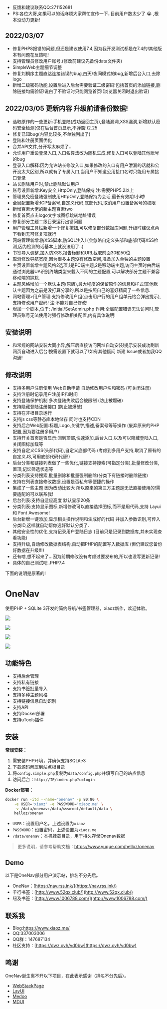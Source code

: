 * 反馈和建议联系QQ:271152681
* PS:各位大哥,如果可以的话麻烦大家帮忙宣传一下..目前用户数太少了 :sob: ,根本没动力更新!

## 2022/03/07
* 修复PHP8报错的问题,但还是建议使用7.4,因为我开发测试都是在7.4的!其他版本有问题在反馈吧!
* 支持管理员修改用户账号.(修改前建议先备份data文件夹)
* SimpleWeb主题细节调整
* 修复刘桐序主题直达连接错误的bug,白天/夜间模式的bug,新增后台入口,去除logo
* 新增二级密码功能,设置后进入后台需要验证二级密码!包括首页的添加链接,删除链接均需验证!说白了不验证时只能阅览首页!(浏览器关闭时退出验证)

##  2022/03/05 更新内容 升级前请备份数据! 
* 选取原作的一些更新:手机登陆(成功返回主页),登陆漏洞,XSS漏洞,新增默认密码安全检测(仅在后台首页显示,不弹窗!)2.25
* 修复已知bug(内容比较多,不单独列出了)
* 登陆和注册页面优化
* 合并API文件,分开写太麻烦了..
* 允许用户重设登录入口,入口名算法改为随机生成,修复入口可以登陆其他账号的bug
* 登录入口解释:因为允许站长修改入口,如果修改的入口有用户泄漏的话就和公开没太大区别,所以就有了专属入口,当用户不知道公用接口名时只能用专属接口登录
* 站长删除用户时,禁止删除默认用户
* 账号设置新增:Key安全,HttpOnly,登陆保持 注:需要PHP5.2以上
* 管理员免密登陆强制使用HttpOnly,登陆保持为会话,最长有效期1小时!
* 全局配置新增:ICP备案号,自定义代码,底部代码,取消用户设置备案号的权限
* 新增百素大佬的新主题百素two
* 修复首页点击logo文字或图标跳转地址错误
* 修复部分主题二级目录运行出错问题
* 用户管理工具栏新增一个修复按钮,可以修复部分数据库问题,升级时建议点两下看到无可修复项就行
* 网站管理新增:防XSS脚本,防SQL注入! (会忽略自定义头部和底部代码XSS检测,因为检测的话基本上就没法用了..)
* 书签导入调整,加入防XSS,报告标题和URL截取前面30和50位
* 取消修改导航宽度,因为很多主题没有修改空间,准备加入单独的主题设置
* 主页设置新增主题风格2选项,1是PC端主题,2是移动端主题,访问主页时由后端通过浏览器UA识别终端类型来载入不同的主题配置,可以解决部分主题不兼容移动端的尴尬.
* 主题风格增加一个默认主题(原版),最大程度的保留原作的信息和样式!其他默认主题因为之前是没打算分享的,所以是按照自己的喜好精简了一些信息.
* 网站管理>用户管理:支持修改用户组(点击用户行的用户组单元格会弹出提示),支持修改用户密码! 注:不能对自己修改!
* 增加一个脚本,位于: /initial/SetAdmin.php 作用:全局配置错误无法访问时,管理员账号无法使用时强行修改相关配置,内有具体说明!


## 安装说明
* 和常规的网站安装大同小异,解压后直接访问网址自动安装!提示安装成功刷新网页自动进入后台!按需设置下就可以了!如有其他疑问 新建 Issue或者加我QQ沟通!

## 修改说明
* 支持多用户注册使用 Web自助申请 自助修改用户名和密码 (可关闭注册)
* 支持注册时记录用户注册IP和时间
* 支持登陆保护机制 多次登陆失败后会被限制 (防止被爆破)
* 支持隐藏登陆注册接口 (防止被爆破)
* 支持在非根目录运行
* 支持js css等静态库本地储存 同时也支持CDN
* 支持后台Web配置:标题,Logo,关键字,描述,备案号等等操作 (废弃原来的PHP配置,因为要注册多用户)
* 支持开关首页是否显示:回到顶部,快速添加,后台入口,以及可以隐藏登陆入口,关闭图标加载等
* 支持自定义CSS(头部代码),自定义底部代码 (考虑到多用户支持,取消了原有的自定义JS,可用底部代码代替!)
* 后台分类和链接列表做了一些优化,链接支持搜索(可指定分类),批量修改分类,置顶,记忆筛选状态等
* 分类列表支持搜索,批量删除和批量强制删除(分类下有链接时删除链接)
* 支持在列表直接修改数据,设置是否私有等便捷的操作
* 集成了一些主题 因为改动比较大 所以原来的第三方主题是无法直接使用的!需要适配的可以联系我! 
* 后台列表:支持自适应高度 默认显示20条 
* 分类列表:支持显示图标,新增修改可以直接选择图标,而不是用代码,支持 Layui 和 Font Awesome! 
* 后台新增一键添加,显示相关操作说明和生成好的代码 并加入参数识别,可传入分类ID,这样就自动帮你选好默认分类了.
* 其他安全性的优化,支持记录用户登陆日志 (目前只是记录到数据库,并未实现查看功能)
* 支持升级,自动修改数据表结构,自动把PHP的配置写入数据库 (但仍建议您备份好数据在升级!!!)
* 还有啥,想不起来了...因为前期修改没有考虑过要发布的,所以也没写更新记录! 
* 具体的自己测试吧..PHP7.4

下面的说明是原著的!
# OneNav  
使用PHP + SQLite 3开发的简约导航/书签管理器，xiaoz新作，欢迎体验。

![](https://i.bmp.ovh/imgs/2020/12/40f222b7da7a89c9.png)

![](https://img-blog.csdnimg.cn/img_convert/bd10e31f4e069fe222ca5f647586baf2.png)

![](https://img-blog.csdnimg.cn/img_convert/fbfa42b1bc9a4ff500f1746b8f84574d.png)

![](https://img-blog.csdnimg.cn/img_convert/ed3780e8d6e5cca40bcb88d502279817.png)

## 功能特色

* 支持后台管理
* 支持私有链接
* 支持书签批量导入
* 支持多种主题风格
* 支持链接信息自动识别
* 支持API
* 支持Docker部署
* 支持uTools插件

## 安装

**常规安装：**

1. 需安装PHP环境，并确保支持SQLite3
2. 下载源码解压到站点根目录
3. 将`config.simple.php`复制为`data/config.php`并填写自己的站点信息
5. 访问后台：`http://IP/index.php?c=login`

**Docker部署：**

```bash
docker run -itd --name="onenav" -p 80:80 \
    -e USER='xiaoz' -e PASSWORD='xiaoz.me' \
    -v /data/onenav:/data/wwwroot/default/data \
    helloz/onenav
```

* `USER`：设置用户名，上述设置为`xiaoz`
* `PASSWORD`：设置密码，上述设置为`xiaoz.me`
* `/data/onenav`：本机挂载目录，用于持久存储Onenav数据

> 更多说明，请参考帮助文档：https://www.yuque.com/helloz/onenav

## Demo

以下是OneNav部分用户演示站，排名不分先后。

* OneNav：[https://nav.rss.ink/](https://nav.rss.ink/)
* 千行书签：[http://www.52qx.club/](http://www.52qx.club/)
* 纽及书签：[http://www.1006788.com/](http://www.1006788.com/)

## 联系我

* Blog:https://www.xiaoz.me/
* QQ:337003006
* QQ群：147687134
* 社区支持：[https://dwz.ovh/vd0bw](https://dwz.ovh/vd0bw)

## 鸣谢

OneNav诞生离不开以下项目，在此表示感谢（排名不分先后）。

* [WebStackPage](https://github.com/WebStackPage/WebStackPage.github.io)
* [LayUI](https://github.com/sentsin/layui)
* [Medoo](https://github.com/catfan/Medoo)
* [MDUI](https://github.com/zdhxiong/mdui)

